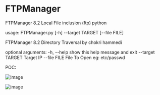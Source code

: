 # FTPManager
FTPManager 8.2 Local File inclusion (ftp) python


usage: FTPManager.py [-h] --target TARGET [--file FILE]

FTPManager 8.2 Directory Traversal by chokri hammedi

optional arguments:
  -h, --help       show this help message and exit
  --target TARGET  Target IP
  --file FILE      File To Open eg: etc/passwd
  
POC: 

![image](https://user-images.githubusercontent.com/52697989/188726724-161a5220-bf03-4abf-8efb-74be08f8f9f5.png)

![image](https://user-images.githubusercontent.com/52697989/188727138-80a1b9ab-3abd-4dd1-a341-ff5d3174edfe.png)
